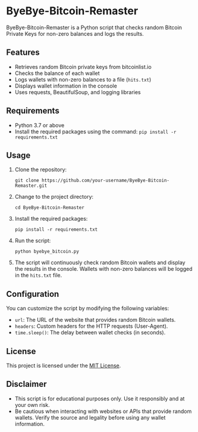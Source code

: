 # ByeBye-Bitcoin-Remaster

ByeBye-Bitcoin-Remaster is a Python script that checks random Bitcoin Private Keys for non-zero balances and logs the results.

## Features

- Retrieves random Bitcoin private keys from bitcoinlist.io
- Checks the balance of each wallet
- Logs wallets with non-zero balances to a file (`hits.txt`)
- Displays wallet information in the console
- Uses requests, BeautifulSoup, and logging libraries

## Requirements

- Python 3.7 or above
- Install the required packages using the command: `pip install -r requirements.txt`

## Usage

1. Clone the repository:

   ```shell
   git clone https://github.com/your-username/ByeBye-Bitcoin-Remaster.git
   ```

2. Change to the project directory:

   ```shell
   cd ByeBye-Bitcoin-Remaster
   ```

3. Install the required packages:

   ```shell
   pip install -r requirements.txt
   ```

4. Run the script:

   ```shell
   python byebye_bitcoin.py
   ```

5. The script will continuously check random Bitcoin wallets and display the results in the console. Wallets with non-zero balances will be logged in the `hits.txt` file.

## Configuration

You can customize the script by modifying the following variables:

- `url`: The URL of the website that provides random Bitcoin wallets.
- `headers`: Custom headers for the HTTP requests (User-Agent).
- `time.sleep()`: The delay between wallet checks (in seconds).

## License

This project is licensed under the [MIT License](LICENSE).

## Disclaimer

- This script is for educational purposes only. Use it responsibly and at your own risk.
- Be cautious when interacting with websites or APIs that provide random wallets. Verify the source and legality before using any wallet information.


